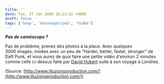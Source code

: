 ```yaml
---
title: ''
date: Tue, 27 Jan 2009 10:23:22 +0000
draft: false
tags: ['Soup', 'Uncategorized', 'Vidéo']
---
```


**_Pas de caméscope ?_**

Pas de problème, prenez des photos à la place. Avec quelques 3000 images, mixées avec un peu de “Harder, better, faster, stronger” de Daft Punk, et vous aurez de quoi faire une petite vidéo d'environ 2 minutes comme celle ci-dessus faite par [David Hubert](http://www.illuzionsproduction.com/) suite à son voyage à Londres.

(Source: [http://www.illuzionsproduction.com/](http://www.illuzionsproduction.com/))